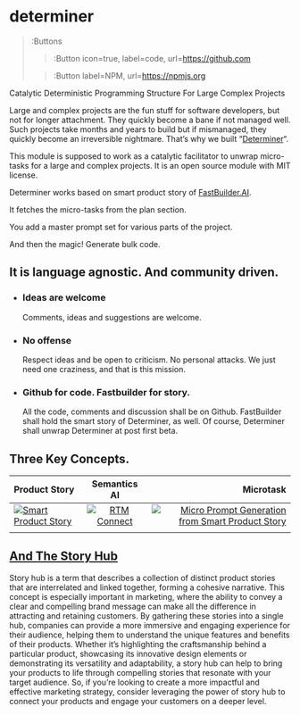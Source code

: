 # determiner
> :Buttons
> > :Button icon=true, label=code, url=https://github.com
>
> > :Button label=NPM, url=https://npmjs.org

Catalytic Deterministic Programming Structure For Large Complex Projects


Large and complex projects are the fun stuff for software developers, but not for longer attachment. They quickly become a bane if not managed well. Such projects take months and years to build but if mismanaged, they quickly become an irreversible nightmare. That’s why we built “[Determiner](https://github.com/cyberiums/determiner)“.




This module is supposed to work as a catalytic facilitator to unwrap micro-tasks for a large and complex projects. It is an open source module with MIT license.


Determiner works based on smart product story of [FastBuilder.AI](https://fastbuilder.ai).

It fetches the micro-tasks from the plan section.

You add a master prompt set for various parts of the project.

And then the magic! Generate bulk code.

It is language agnostic. And community driven.
----------------------------------------------

*   ### Ideas are welcome
    
    Comments, ideas and suggestions are welcome.
    
*   ### No offense
    
    Respect ideas and be open to criticism. No personal attacks. We just need one craziness, and that is this mission.
    
*   ### Github for code. Fastbuilder for story.
    
    All the code, comments and discussion shall be on Github. FastBuilder shall hold the smart story of Determiner, as well. Of course, Determiner shall unwrap Determiner at post first beta.
    

Three Key Concepts.
-------------------

| Product Story      | Semantics AI | Microtask     |
| :---        |    :----:   |          ---: |
| [![Smart Product Story](https://www.cyberium.info/wp-content/uploads/2023/11/Screenshot-2023-11-30-at-8.18.51 PM-1024x453.png)](https://www.cyberium.info/smart-product-story-is-the-swiss-knife-of-software-engineering/)      | [![RTM Connect](https://www.cyberium.info/wp-content/uploads/2023/11/RTM-Connect-1024x576.jpeg)](https://www.cyberium.info/what-is-a-semantics-ai/)       | [![Micro Prompt Generation from Smart Product Story](https://www.cyberium.info/wp-content/uploads/2023/11/Screenshot-2023-11-18-at-10.19.47 AM-1024x540.png)](https://www.cyberium.info/what-is-a-microtask/)   |
|    |         |       |



[And The Story Hub](https://www.cyberium.info/products/story-hub/)
------------------------------------------------------------------

Story hub is a term that describes a collection of distinct product stories that are interrelated and linked together, forming a cohesive narrative. This concept is especially important in marketing, where the ability to convey a clear and compelling brand message can make all the difference in attracting and retaining customers. By gathering these stories into a single hub, companies can provide a more immersive and engaging experience for their audience, helping them to understand the unique features and benefits of their products. Whether it’s highlighting the craftsmanship behind a particular product, showcasing its innovative design elements or demonstrating its versatility and adaptability, a story hub can help to bring your products to life through compelling stories that resonate with your target audience. So, if you’re looking to create a more impactful and effective marketing strategy, consider leveraging the power of story hub to connect your products and engage your customers on a deeper level.
